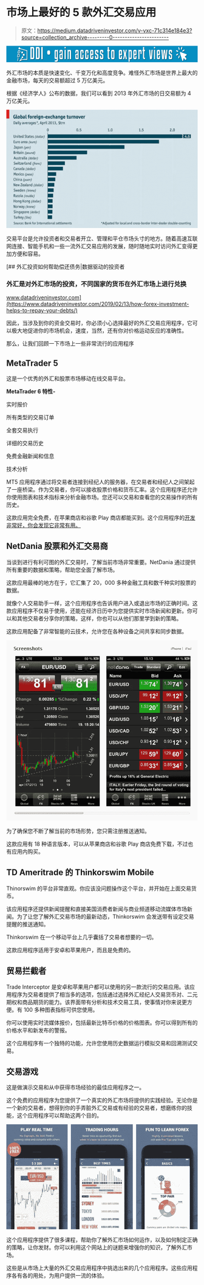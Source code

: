 # 市场上最好的 5 款外汇交易应用

> 原文：<https://medium.datadriveninvestor.com/v-vxc-71c314e184e3?source=collection_archive---------0----------------------->

[![](img/ae659b712bb23f7f76ffb48baab8156f.png)](http://www.track.datadriveninvestor.com/1B9E)

外汇市场的本质是快速变化、千变万化和高度竞争。难怪外汇市场是世界上最大的金融市场，每天的交易额超过 5 万亿美元。

根据《经济学人》公布的数据，我们可以看到 2013 年外汇市场的日交易额为 4 万亿美元。

![](img/70c68a695e5d6ad109cb57cff6a02020.png)

交易平台是允许投资者和交易者开立、管理和平仓市场头寸的地方。随着高速互联网连接、智能手机和一些一流外汇交易应用的发展，随时随地实时访问外汇变得更加方便和容易。

[](https://www.datadriveninvestor.com/2019/02/13/how-forex-investment-helps-to-repay-your-debts/) [## 外汇投资如何帮助偿还债务|数据驱动的投资者

### 外汇是对外汇市场的投资，不同国家的货币在外汇市场上进行兑换

www.datadriveninvestor.com](https://www.datadriveninvestor.com/2019/02/13/how-forex-investment-helps-to-repay-your-debts/) 

因此，当涉及到你的资金交易时，你必须小心选择最好的外汇交易应用程序，它可以极大地促进你的市场机会，速度，当然，还有你对价格运动反应的准确性。

那么，让我们回顾一下市场上一些非常流行的应用程序

## MetaTrader 5

这是一个优秀的外汇和股票市场移动在线交易平台。

**MetaTrader 6 特性-**

实时报价

所有类型的交易订单

全套交易执行

详细的交易历史

免费金融新闻和信息

技术分析

MT5 应用程序通过将交易者连接到经纪人的服务器，在交易者和经纪人之间架起了一座桥梁。作为交易者，你可以接收股票价格和货币汇率。这个应用程序还允许你使用图表和技术指标来分析金融市场。您还可以交易和查看您的交易操作的所有历史。

这款应用完全免费，在苹果商店和谷歌 Play 商店都能买到。这个应用程序的[开发非常好，你会发现它非常有用。](https://www.enukesoftware.com/iphone-application-development.html)

## NetDania 股票和外汇交易商

当谈到进行有利可图的外汇交易时，了解当前市场非常重要。NetDania 通过提供所有重要的数据和策略，帮助您全面了解市场。

这款应用最棒的地方在于，它汇集了 20，000 多种金融工具和数千种实时股票的数据。

就像个人交易助手一样，这个应用程序也告诉用户进入或退出市场的正确时间。这款应用程序不仅易于使用，还能在经济日历中为您提供实时市场新闻和更新。你可以和其他交易者分享你的策略，这样，你也可以从他们那里学到新的策略。

这款应用配备了非常智能的云技术，允许您在各种设备之间共享和同步数据。

![](img/4336ee2862771afe15b875b32de7095e.png)

为了确保您不断了解当前的市场形势，您只需注册推送通知。

这款应用有 18 种语言版本，可以从苹果商店和谷歌 Play 商店免费下载，不过也有应用内购买。

## TD Ameritrade 的 Thinkorswim Mobile

Thinorswim 的平台非常直观。你应该没问题操作这个平台，并开始在上面交易货币。

该应用程序还提供新闻提醒和直接美国消费者新闻与商业频道移动流媒体市场新闻。为了让您了解外汇交易市场的最新动态，Thinkorswim 会发送带有设定交易提醒的推送通知。

Thinkorswim 在一个移动平台上几乎囊括了交易者想要的一切。

这款应用程序适用于安卓和苹果用户，而且是免费的。

## 贸易拦截者

Trade Interceptor 是安卓和苹果用户都可以使用的另一款流行的交易应用。该应用程序为交易者提供了相当多的选项，包括通过选择外汇经纪人交易货币对、二元期权和商品期货的能力。该界面带有分析和技术交易工具，使事情对你来说更方便。有 100 多种图表指标可供您使用。

你可以使用实时流媒体报价，包括最新比特币价格的价格图表。你可以得到所有的价格水平和新发布的警报。

这个应用程序有一个独特的功能，允许您使用历史数据运行模拟交易和回溯测试交易。

## 交易游戏

这是做演示交易和从中获得市场经验的最佳应用程序之一。

这个免费的应用程序为您提供了一个真实的外汇市场将提供的实践经验。无论你是一个新的交易者，想得到你的手弄脏外汇交易或有经验的交易者，想磨练你的技能，这个应用程序可以帮助这两个目的。

![](img/aa811dbc1f5242f28a678114047af4f2.png)

这个应用程序提供了很多课程，帮助你了解外汇市场如何运作，以及如何制定正确的策略，让你发财。你可以利用这个网站上的谜题来增强你的知识，了解外汇市场。

这些是从市场上大量的外汇交易应用程序中挑选出来的几个应用程序。这些应用程序各有各的用处，为用户提供一流的体验。